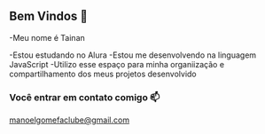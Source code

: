 ## Bem Vindos 👋

-Meu nome é Tainan

-Estou estudando no Alura
-Estou me desenvolvendo na linguagem JavaScript
-Utilizo esse espaço para minha organiização e compartilhamento dos meus projetos desenvolvido

### Você entrar em contato comigo 📫

manoelgomefaclube@gmail.com
